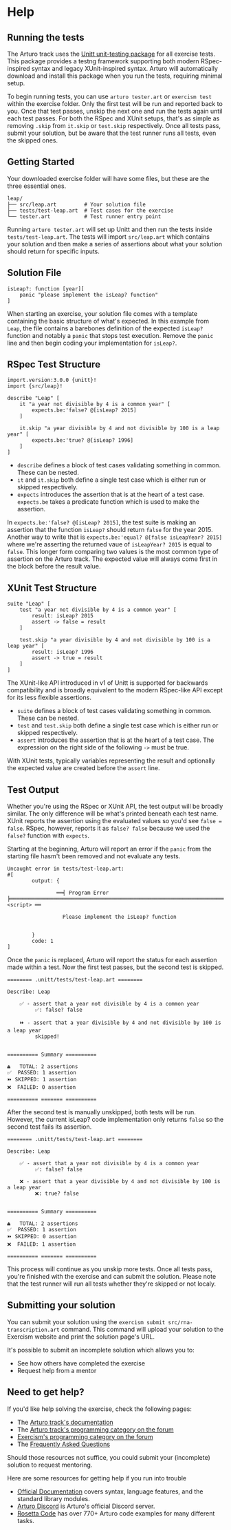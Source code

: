 # Help

## Running the tests

The Arturo track uses the [Unitt unit-testing package][unitt] for all exercise tests.
This package provides a testng framework supporting both modern RSpec-inspired syntax and legacy XUnit-inspired syntax.
Arturo will automatically download and install this package when you run the tests, requiring minimal setup.

To begin running tests, you can use `arturo tester.art` or `exercism test` within the exercise folder.
Only the first test will be run and reported back to you.
Once that test passes, unskip the next one and run the tests again until each test passes.
For both the RSpec and XUnit setups, that's as simple as removing `.skip` from `it.skip` or `test.skip` respectively.
Once all tests pass, submit your solution, but be aware that the test runner runs all tests, even the skipped ones.

## Getting Started

Your downloaded exercise folder will have some files, but these are the three essential ones.

```
leap/
├── src/leap.art         # Your solution file
├── tests/test-leap.art  # Test cases for the exercise
└── tester.art           # Test runner entry point
```

Running `arturo tester.art` will set up Unitt and then run the tests inside `tests/test-leap.art`.
The tests will import `src/leap.art` which contains your solution and tben make a series of assertions about what your solution should return for specific inputs.


## Solution File

```arturo
isLeap?: function [year][
    panic "please implement the isLeap? function"
]
```

When starting an exercise, your solution file comes with a template containing the basic structure of what's expected.
In this example from `Leap`, the file contains a barebones definition of the expected `isLeap?` function and notably a `panic` that stops test execution.
Remove the `panic` line and then begin coding your implementation for `isLeap?`.


## RSpec Test Structure

```arturo
import.version:3.0.0 {unitt}!
import {src/leap}!

describe "Leap" [
    it "a year not divisible by 4 is a common year" [
        expects.be:'false? @[isLeap? 2015]
    ]

    it.skip "a year divisible by 4 and not divisible by 100 is a leap year" [
        expects.be:'true? @[isLeap? 1996]
    ]
]
```

* `describe` defines a block of test cases validating something in common. These can be nested.
* `it` and `it.skip` both define a single test case which is either run or skipped respectively.
* `expects` introduces the assertion that is at the heart of a test case. `expects.be` takes a predicate function which is used to make the assertion.

In `expects.be:'false? @[isLeap? 2015]`, the test suite is making an assertion that the function `isLeap?` should return `false` for the year 2015.
Another way to write that is `expects.be:'equal? @[false isLeapYear? 2015]` where we're asserting the returned vaue of `isLeapYear? 2015` is equal to `false`.
This longer form comparing two values is the most common type of assertion on the Arturo track.
The expected value will always come first in the block before the result value.

## XUnit Test Structure

```arturo
suite "Leap" [
    test "a year not divisible by 4 is a common year" [
        result: isLeap? 2015
        assert -> false = result
    ]

    test.skip "a year divisible by 4 and not divisible by 100 is a leap year" [
        result: isLeap? 1996
        assert -> true = result
    ]
]
```

The XUnit-like API introduced in v1 of Unitt is supported for backwards compatibility and is broadly equivalent to the modern RSpec-like API except for its less flexible assertions.

* `suite` defines a block of test cases validating something in common. These can be nested.
* `test` and `test.skip` both define a single test case which is either run or skipped respectively.
* `assert` introduces the assertion that is at the heart of a test case. The expression on the right side of the following `->` must be true.

With XUnit tests, typically variables representing the result and optionally the expected value are created before the `assert` line.

## Test Output

Whether you're using the RSpec or XUnit API, the test output will be broadly similar.
The only difference will be what's printed beneath each test name.
XUnit reports the assertion using the evaluated values so you'd see `false = false`.
RSpec, however, reports it as `false? false` because we used the `false?` function with `expects`.

Starting at the beginning, Arturo will report an error if the `panic` from the starting file hasm't been removed and not evaluate any tests.

```
Uncaught error in tests/test-leap.art:
#[
        output: {
                
                ══╡ Program Error ╞═════════════════════════════════════════════════════════════════════════════════════════════════════════════════════════════════════════════════════════════════════════════════════════════════════════════════════════ <script> ══
                
                  Please implement the isLeap? function
                
                
        }
        code: 1
]

```

Once the `panic` is replaced, Arturo will report the status for each assertion made within a test.
Now the first test passes, but the second test is skipped.

```plaintext
======== .unitt/tests/test-leap.art ========

Describe: Leap

    ✅ - assert that a year not divisible by 4 is a common year
         ✅: false? false

    ⏩ - assert that a year divisible by 4 and not divisible by 100 is a leap year
         skipped!


========== Summary ==========

⏏️   TOTAL: 2 assertions
✅  PASSED: 1 assertion
⏩ SKIPPED: 1 assertion
❌  FAILED: 0 assertion

========== ======= ==========
```

After the second test is manually unskipped, both tests will be run.
However, the current isLeap? code implementation only returns `false` so the second test fails its assertion.

```plaintext
======== .unitt/tests/test-leap.art ========

Describe: Leap

    ✅ - assert that a year not divisible by 4 is a common year
         ✅: false? false

    ❌ - assert that a year divisible by 4 and not divisible by 100 is a leap year
         ❌: true? false


========== Summary ==========

⏏️   TOTAL: 2 assertions
✅  PASSED: 1 assertion
⏩ SKIPPED: 0 assertion
❌  FAILED: 1 assertion

========== ======= ==========
```

This process will continue as you unskip more tests.
Once all tests pass, you're finished with the exercise and can submit the solution.
Please note that the test runner will run all tests whether they're skipped or not localy.

[unitt]: https://unitt.pkgr.art/

## Submitting your solution

You can submit your solution using the `exercism submit src/rna-transcription.art` command.
This command will upload your solution to the Exercism website and print the solution page's URL.

It's possible to submit an incomplete solution which allows you to:

- See how others have completed the exercise
- Request help from a mentor

## Need to get help?

If you'd like help solving the exercise, check the following pages:

- The [Arturo track's documentation](https://exercism.org/docs/tracks/arturo)
- The [Arturo track's programming category on the forum](https://forum.exercism.org/c/programming/arturo)
- [Exercism's programming category on the forum](https://forum.exercism.org/c/programming/5)
- The [Frequently Asked Questions](https://exercism.org/docs/using/faqs)

Should those resources not suffice, you could submit your (incomplete) solution to request mentoring.

Here are some resources for getting help if you run into trouble

* [Official Documentation][official-docs] covers syntax, language features, and the standard library modules.
* [Arturo Discord][discord] is Arturo's official Discord server.
* [Rosetta Code][rosetta-code] has over 770+ Arturo code examples for many different tasks.

[official-docs]: https://arturo-lang.io/master/documentation/
[discord]: https://discord.gg/YdVK2CB
[rosetta-code]: https://rosettacode.org/wiki/Category:Arturo